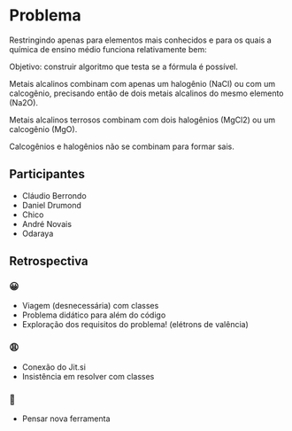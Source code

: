 # Problema

Restringindo apenas para elementos mais conhecidos e para os quais a química
de ensino médio funciona relativamente bem:

Objetivo: construir algoritmo que testa se a fórmula é possível.

Metais alcalinos combinam com apenas um halogênio (NaCl) ou
com um calcogênio, precisando então de dois metais alcalinos do mesmo elemento (Na2O).

Metais alcalinos terrosos combinam com dois halogênios (MgCl2) ou
um calcogênio (MgO).

Calcogênios e halogênios não se combinam para formar sais.

## Participantes

- Cláudio Berrondo
- Daniel Drumond
- Chico
- André Novais
- Odaraya


## Retrospectiva

### 😀

- Viagem (desnecessária) com classes
- Problema didático para além do código
- Exploração dos requisitos do problema! (elétrons de valência)

### 😩

- Conexão do Jit.si
- Insistência em resolver com classes

### 🤫

- Pensar nova ferramenta
